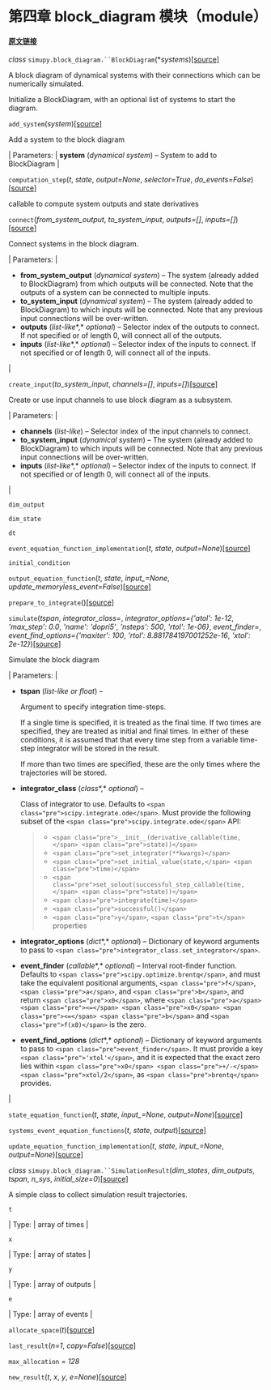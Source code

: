  # 第四章 block_diagram 模块（module）


#### [原文链接](https://simupy.readthedocs.io/en/latest/api/block_diagram.html)



*class* `simupy.block_diagram.``BlockDiagram`(**systems*)[[source]](https://simupy.readthedocs.io/en/latest/_modules/simupy/block_diagram.html#BlockDiagram)[](https://simupy.readthedocs.io/en/latest/api/block_diagram.html#simupy.block_diagram.BlockDiagram)



A block diagram of dynamical systems with their connections which can be numerically simulated.

Initialize a BlockDiagram, with an optional list of systems to start the diagram.



`add_system`(*system*)[[source]](https://simupy.readthedocs.io/en/latest/_modules/simupy/block_diagram.html#BlockDiagram.add_system)[](https://simupy.readthedocs.io/en/latest/api/block_diagram.html#simupy.block_diagram.BlockDiagram.add_system)



Add a system to the block diagram

 
| Parameters: | **system** (*dynamical system*) – System to add to BlockDiagram |







`computation_step`(*t*, *state*, *output=None*, *selector=True*, *do_events=False*)[[source]](https://simupy.readthedocs.io/en/latest/_modules/simupy/block_diagram.html#BlockDiagram.computation_step)[](https://simupy.readthedocs.io/en/latest/api/block_diagram.html#simupy.block_diagram.BlockDiagram.computation_step)



callable to compute system outputs and state derivatives







`connect`(*from_system_output*, *to_system_input*, *outputs=[]*, *inputs=[]*)[[source]](https://simupy.readthedocs.io/en/latest/_modules/simupy/block_diagram.html#BlockDiagram.connect)[](https://simupy.readthedocs.io/en/latest/api/block_diagram.html#simupy.block_diagram.BlockDiagram.connect)



Connect systems in the block diagram.

 
| Parameters: |  
* **from_system_output** (*dynamical system*) – The system (already added to BlockDiagram) from which outputs will be connected. Note that the outputs of a system can be connected to multiple inputs.
* **to_system_input** (*dynamical system*) – The system (already added to BlockDiagram) to which inputs will be connected. Note that any previous input connections will be over-written.
* **outputs** (*list-like**,* *optional*) – Selector index of the outputs to connect. If not specified or of length 0, will connect all of the outputs.
* **inputs** (*list-like**,* *optional*) – Selector index of the inputs to connect. If not specified or of length 0, will connect all of the inputs.

 |







`create_input`(*to_system_input*, *channels=[]*, *inputs=[]*)[[source]](https://simupy.readthedocs.io/en/latest/_modules/simupy/block_diagram.html#BlockDiagram.create_input)[](https://simupy.readthedocs.io/en/latest/api/block_diagram.html#simupy.block_diagram.BlockDiagram.create_input)



Create or use input channels to use block diagram as a subsystem.

 
| Parameters: |  
* **channels** (*list-like*) – Selector index of the input channels to connect.
* **to_system_input** (*dynamical system*) – The system (already added to BlockDiagram) to which inputs will be connected. Note that any previous input connections will be over-written.
* **inputs** (*list-like**,* *optional*) – Selector index of the inputs to connect. If not specified or of length 0, will connect all of the inputs.

 |







`dim_output`[](https://simupy.readthedocs.io/en/latest/api/block_diagram.html#simupy.block_diagram.BlockDiagram.dim_output)





`dim_state`[](https://simupy.readthedocs.io/en/latest/api/block_diagram.html#simupy.block_diagram.BlockDiagram.dim_state)





`dt`[](https://simupy.readthedocs.io/en/latest/api/block_diagram.html#simupy.block_diagram.BlockDiagram.dt)





`event_equation_function_implementation`(*t*, *state*, *output=None*)[[source]](https://simupy.readthedocs.io/en/latest/_modules/simupy/block_diagram.html#BlockDiagram.event_equation_function_implementation)[](https://simupy.readthedocs.io/en/latest/api/block_diagram.html#simupy.block_diagram.BlockDiagram.event_equation_function_implementation)





`initial_condition`[](https://simupy.readthedocs.io/en/latest/api/block_diagram.html#simupy.block_diagram.BlockDiagram.initial_condition)





`output_equation_function`(*t*, *state*, *input_=None*, *update_memoryless_event=False*)[[source]](https://simupy.readthedocs.io/en/latest/_modules/simupy/block_diagram.html#BlockDiagram.output_equation_function)[](https://simupy.readthedocs.io/en/latest/api/block_diagram.html#simupy.block_diagram.BlockDiagram.output_equation_function)





`prepare_to_integrate`()[[source]](https://simupy.readthedocs.io/en/latest/_modules/simupy/block_diagram.html#BlockDiagram.prepare_to_integrate)[](https://simupy.readthedocs.io/en/latest/api/block_diagram.html#simupy.block_diagram.BlockDiagram.prepare_to_integrate)





`simulate`(*tspan*, *integrator_class=*, *integrator_options={'atol': 1e-12*, *'max_step': 0.0*, *'name': 'dopri5'*, *'nsteps': 500*, *'rtol': 1e-06}*, *event_finder=*, *event_find_options={'maxiter': 100*, *'rtol': 8.881784197001252e-16*, *'xtol': 2e-12}*)[[source]](https://simupy.readthedocs.io/en/latest/_modules/simupy/block_diagram.html#BlockDiagram.simulate)[](https://simupy.readthedocs.io/en/latest/api/block_diagram.html#simupy.block_diagram.BlockDiagram.simulate)



Simulate the block diagram

 
| Parameters: |  
* **tspan** (*list-like* *or* *float*) –

    Argument to specify integration time-steps.

    If a single time is specified, it is treated as the final time. If two times are specified, they are treated as initial and final times. In either of these conditions, it is assumed that that every time step from a variable time-step integrator will be stored in the result.

    If more than two times are specified, these are the only times where the trajectories will be stored.

* **integrator_class** (*class**,* *optional*) –

    Class of integrator to use. Defaults to `<span class="pre">scipy.integrate.ode</span>`. Must provide the following subset of the `<span class="pre">scipy.integrate.ode</span>` API:

    > 
    > 
    > * `<span class="pre">__init__(derivative_callable(time,</span> <span class="pre">state))</span>`
    > * `<span class="pre">set_integrator(**kwargs)</span>`
    > * `<span class="pre">set_initial_value(state,</span> <span class="pre">time)</span>`
    > * `<span class="pre">set_solout(successful_step_callable(time,</span> <span class="pre">state))</span>`
    > * `<span class="pre">integrate(time)</span>`
    > * `<span class="pre">successful()</span>`
    > * `<span class="pre">y</span>`, `<span class="pre">t</span>` properties
    > 
    > 

* **integrator_options** (*dict**,* *optional*) – Dictionary of keyword arguments to pass to `<span class="pre">integrator_class.set_integrator</span>`.
* **event_finder** (*callable**,* *optional*) – Interval root-finder function. Defaults to `<span class="pre">scipy.optimize.brentq</span>`, and must take the equivalent positional arguments, `<span class="pre">f</span>`, `<span class="pre">a</span>`, and `<span class="pre">b</span>`, and return `<span class="pre">x0</span>`, where `<span class="pre">a</span> <span class="pre"><=</span> <span class="pre">x0</span> <span class="pre"><=</span> <span class="pre">b</span>` and `<span class="pre">f(x0)</span>` is the zero.
* **event_find_options** (*dict**,* *optional*) – Dictionary of keyword arguments to pass to `<span class="pre">event_finder</span>`. It must provide a key `<span class="pre">'xtol'</span>`, and it is expected that the exact zero lies within `<span class="pre">x0</span> <span class="pre">+/-</span> <span class="pre">xtol/2</span>`, as `<span class="pre">brentq</span>` provides.

 |







`state_equation_function`(*t*, *state*, *input_=None*, *output=None*)[[source]](https://simupy.readthedocs.io/en/latest/_modules/simupy/block_diagram.html#BlockDiagram.state_equation_function)[](https://simupy.readthedocs.io/en/latest/api/block_diagram.html#simupy.block_diagram.BlockDiagram.state_equation_function)





`systems_event_equation_functions`(*t*, *state*, *output*)[[source]](https://simupy.readthedocs.io/en/latest/_modules/simupy/block_diagram.html#BlockDiagram.systems_event_equation_functions)[](https://simupy.readthedocs.io/en/latest/api/block_diagram.html#simupy.block_diagram.BlockDiagram.systems_event_equation_functions)





`update_equation_function_implementation`(*t*, *state*, *input_=None*, *output=None*)[[source]](https://simupy.readthedocs.io/en/latest/_modules/simupy/block_diagram.html#BlockDiagram.update_equation_function_implementation)[](https://simupy.readthedocs.io/en/latest/api/block_diagram.html#simupy.block_diagram.BlockDiagram.update_equation_function_implementation)









*class* `simupy.block_diagram.``SimulationResult`(*dim_states*, *dim_outputs*, *tspan*, *n_sys*, *initial_size=0*)[[source]](https://simupy.readthedocs.io/en/latest/_modules/simupy/block_diagram.html#SimulationResult)[](https://simupy.readthedocs.io/en/latest/api/block_diagram.html#simupy.block_diagram.SimulationResult)



A simple class to collect simulation result trajectories.



`t`[](https://simupy.readthedocs.io/en/latest/api/block_diagram.html#simupy.block_diagram.SimulationResult.t)



 
| Type: | array of times |







`x`[](https://simupy.readthedocs.io/en/latest/api/block_diagram.html#simupy.block_diagram.SimulationResult.x)



 
| Type: | array of states |







`y`[](https://simupy.readthedocs.io/en/latest/api/block_diagram.html#simupy.block_diagram.SimulationResult.y)



 
| Type: | array of outputs |







`e`[](https://simupy.readthedocs.io/en/latest/api/block_diagram.html#simupy.block_diagram.SimulationResult.e)



 
| Type: | array of events |







`allocate_space`(*t*)[[source]](https://simupy.readthedocs.io/en/latest/_modules/simupy/block_diagram.html#SimulationResult.allocate_space)[](https://simupy.readthedocs.io/en/latest/api/block_diagram.html#simupy.block_diagram.SimulationResult.allocate_space)





`last_result`(*n=1*, *copy=False*)[[source]](https://simupy.readthedocs.io/en/latest/_modules/simupy/block_diagram.html#SimulationResult.last_result)[](https://simupy.readthedocs.io/en/latest/api/block_diagram.html#simupy.block_diagram.SimulationResult.last_result)





`max_allocation` *= 128*[](https://simupy.readthedocs.io/en/latest/api/block_diagram.html#simupy.block_diagram.SimulationResult.max_allocation)





`new_result`(*t*, *x*, *y*, *e=None*)[[source]](https://simupy.readthedocs.io/en/latest/_modules/simupy/block_diagram.html#SimulationResult.new_result)[](https://simupy.readthedocs.io/en/latest/api/block_diagram.html#simupy.block_diagram.SimulationResult.new_result)










